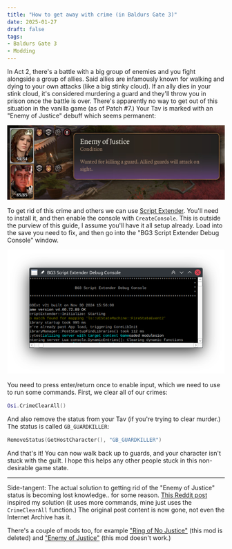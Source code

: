 ```yaml
---
title: "How to get away with crime (in Baldurs Gate 3)"
date: 2025-01-27
draft: false
tags:
- Baldurs Gate 3
- Modding
---
```


In Act 2, there's a battle with a big group of enemies and you fight alongside a group of allies. Said allies are infamously known for walking and dying to your own attacks (like a big stinky cloud). If an ally dies in your stink cloud, it's considered murdering a guard and they'll throw you in prison once the battle is over. There's apparently no way to get out of this situation in the vanilla game (as of Patch #7.) Your Tav is marked with an "Enemy of Justice" debuff which seems permanent:

![The status effect in-game.](status.jpg)

To get rid of this crime and others we can use [Script Extender](https://github.com/Norbyte/bg3se). You'll need to install it, and then enable the console with `CreateConsole`. This is outside the purview of this guide, I assume you'll have it all setup already. Load into the save you need to fix, and then go into the "BG3 Script Extender Debug Console" window.

![The script extender console.](console.png)

You need to press enter/return once to enable input, which we need to use to run some commands. First, we clear all of our crimes:

```lua
Osi.CrimeClearAll()
```

And also remove the status from your Tav (if you're trying to clear murder.) The status is called `GB_GUARDKILLER`:

```lua
RemoveStatus(GetHostCharacter(), "GB_GUARDKILLER")
```

And that's it! You can now walk back up to guards, and your character isn't stuck with the guilt. I hope this helps any other people stuck in this non-desirable game state. 

---

Side-tangent: The actual solution to getting rid of the "Enemy of Justice" status is becoming lost knowledge.. for some reason. [This Reddit post](https://www.reddit.com/r/BaldursGate3/comments/168v4ct/fix_for_enemy_of_justic) inspired my solution (it uses more commands, mine just uses the `CrimeClearAll` function.) The original post content is now gone, not even the Internet Archive has it.

There's a couple of mods too, for example ["Ring of No Justice"](https://www.nexusmods.com/baldursgate3/mods/7067) (this mod is deleted) and ["Enemy of Justice"](https://mod.io/g/baldursgate3/m/enemy-of-justice) (this mod doesn't work.)
